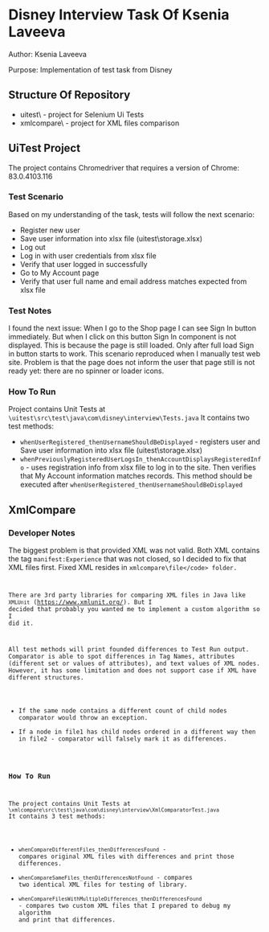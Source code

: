 # Disney Interview Task Of Ksenia Laveeva

Author: Ksenia Laveeva

Purpose: Implementation of test task from Disney

## Structure Of Repository

* uitest\ - project for Selenium Ui Tests 
* xmlcompare\ - project for XML files comparison

## UiTest Project

The project contains Chromedriver that requires a version of Chrome: 83.0.4103.116

### Test Scenario

Based on my understanding of the task, tests will follow the next scenario:
* Register new user
* Save user information into xlsx file (uitest\storage.xlsx)
* Log out
* Log in with user credentials from xlsx file
* Verify that user logged in successfully
* Go to My Account page
* Verify that user full name and email address matches expected from xlsx file

### Test Notes

I found the next issue:
When I go to the Shop page I can see Sign In button immediately. But when I click on this button Sign In component is not displayed.
This is because the page is still loaded. Only after full load Sign in button starts to work. This scenario reproduced when I manually test web site. 
Problem is that the page does not inform the user that page still is not ready yet: there are no spinner or loader icons.

### How To Run

Project contains Unit Tests at <code>\uitest\src\test\java\com\disney\interview\Tests.java</code>
It contains two test methods:
* <code>whenUserRegistered_thenUsernameShouldBeDisplayed</code> - registers user and Save user information into xlsx file (uitest\storage.xlsx)
* <code>whenPreviouslyRegisteredUserLogsIn_thenAccountDisplaysRegisteredInfo</code> - uses registration info from xlsx file to log in to the site. Then verifies that My Account information matches records. This method should be executed after <code>whenUserRegistered_thenUsernameShouldBeDisplayed</code>


## XmlCompare

### Developer Notes
The biggest problem is that provided XML was not valid. Both XML contains the tag `manifest:Experience` that was not closed, so I decided to fix that XML files first. Fixed XML resides in <code>xmlcompare\file\</code> folder.

There are 3rd party libraries for comparing XML files in Java like <code>XMLUnit</code> (https://www.xmlunit.org/).
But I decided that probably you wanted me to implement a custom algorithm so I did it.

All test methods will print founded differences to Test Run output.
Comparator is able to spot differences in Tag Names, attributes (different set or values of attributes), and text values of XML nodes.
However, it has some limitation and does not support case if XML have different structures. 
* If the same node contains a different count of child nodes comparator would throw an exception. 
* If a node in file1 has child nodes ordered in a different way then in file2  - comparator will falsely mark it as differences. 

### How To Run
The project contains Unit Tests at <code>\xmlcompare\src\test\java\com\disney\interview\XmlComparatorTest.java</code>
It contains 3 test methods:
* <code>whenCompareDifferentFiles_thenDifferencesFound</code> - compares original XML files with differences and print those differences.
* <code>whenCompareSameFiles_thenDifferencesNotFound</code> - compares two identical XML files for testing of library.
* <code>whenCompareFilesWithMultipleDifferences_thenDifferencesFound</code> - compares two custom XML files that I prepared to debug my algorithm and print that differences.